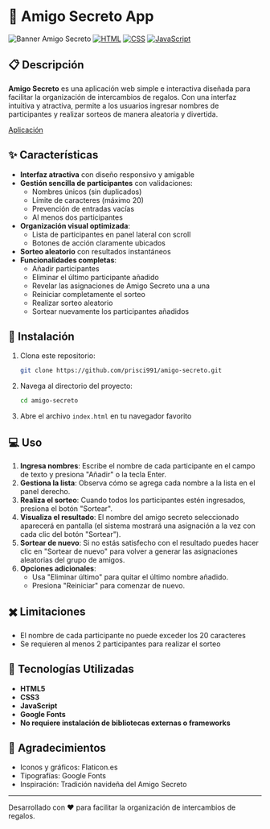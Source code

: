 # 🎁 Amigo Secreto App

![Banner Amigo Secreto](https://img.shields.io/badge/Amigo-Secreto-d9b2a9?style=for-the-badge&logo=gift&logoColor=white)
[![HTML](https://img.shields.io/badge/HTML5-E34F26?style=for-the-badge&logo=html5&logoColor=white)](https://developer.mozilla.org/es/docs/Web/HTML)
[![CSS](https://img.shields.io/badge/CSS3-1572B6?style=for-the-badge&logo=css3&logoColor=white)](https://developer.mozilla.org/es/docs/Web/CSS)
[![JavaScript](https://img.shields.io/badge/JavaScript-F7DF1E?style=for-the-badge&logo=javascript&logoColor=black)](https://developer.mozilla.org/es/docs/Web/JavaScript)

## 📋 Descripción

**Amigo Secreto** es una aplicación web simple e interactiva diseñada para facilitar la organización de intercambios de regalos. Con una interfaz intuitiva y atractiva, permite a los usuarios ingresar nombres de participantes y realizar sorteos de manera aleatoria y divertida.

[Aplicación](https://prisci991.github.io/amigo-secreto/)

## ✨ Características

- **Interfaz atractiva** con diseño responsivo y amigable
- **Gestión sencilla de participantes** con validaciones:
  - Nombres únicos (sin duplicados)
  - Límite de caracteres (máximo 20)
  - Prevención de entradas vacías
  - Al menos dos participantes
- **Organización visual optimizada**:
  - Lista de participantes en panel lateral con scroll
  - Botones de acción claramente ubicados
- **Sorteo aleatorio** con resultados instantáneos
- **Funcionalidades completas**:
  - Añadir participantes
  - Eliminar el último participante añadido
  - Revelar las asignaciones de Amigo Secreto una a una
  - Reiniciar completamente el sorteo
  - Realizar sorteo aleatorio
  - Sortear nuevamente los participantes añadidos

## 🚀 Instalación

1. Clona este repositorio:
   ```bash
   git clone https://github.com/prisci991/amigo-secreto.git
   ```

2. Navega al directorio del proyecto:
   ```bash
   cd amigo-secreto
   ```

3. Abre el archivo `index.html` en tu navegador favorito

## 💻 Uso

1. **Ingresa nombres**: Escribe el nombre de cada participante en el campo de texto y presiona "Añadir" o la tecla Enter.
2. **Gestiona la lista**: Observa cómo se agrega cada nombre a la lista en el panel derecho.
3. **Realiza el sorteo**: Cuando todos los participantes estén ingresados, presiona el botón "Sortear". 
4. **Visualiza el resultado**: El nombre del amigo secreto seleccionado aparecerá en pantalla (el sistema mostrará una asignación a la vez con cada clic del botón "Sortear").
5. **Sortear de nuevo**: Si no estás satisfecho con el resultado puedes hacer clic en "Sortear de nuevo" para volver a generar las asignaciones aleatorias del grupo de amigos.
6. **Opciones adicionales**:
   - Usa "Eliminar último" para quitar el último nombre añadido.
   - Presiona "Reiniciar" para comenzar de nuevo.

## ✖️ Limitaciones

- El nombre de cada participante no puede exceder los 20 caracteres
- Se requieren al menos 2 participantes para realizar el sorteo

## 🔧 Tecnologías Utilizadas

- **HTML5**
- **CSS3**
- **JavaScript**
- **Google Fonts**
- **No requiere instalación de bibliotecas externas o frameworks**

## 👏 Agradecimientos

- Iconos y gráficos: Flaticon.es
- Tipografías: Google Fonts
- Inspiración: Tradición navideña del Amigo Secreto

---

Desarrollado con ❤️ para facilitar la organización de intercambios de regalos.
